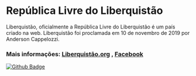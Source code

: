 # República Livre do Liberquistão

Liberquistão, oficialmente a República Livre do Liberquistão é um país criado na web. Liberquistão foi proclamada em 10 de novembro de 2019 por Anderson Cappelozzi.

### Mais informações: [Liberquistão.org](https://www.liberquistao.org/) , [Facebook](https://www.facebook.com/liberquistao)

[![Github Badge](https://img.shields.io/badge/-Github-000?style=flat-square&logo=Github&logoColor=white&link=https://github.com/Liberkistan)](https://github.com/Liberkistan)

